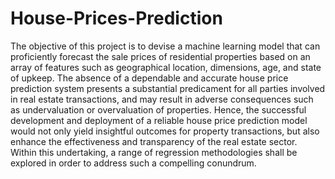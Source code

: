 # House-Prices-Prediction
The objective of this project is to devise a machine learning model that can proficiently forecast the sale prices of residential properties based on an array of features such as geographical location, dimensions, age, and state of upkeep. The absence of a dependable and accurate house price prediction system presents a substantial predicament for all parties involved in real estate transactions, and may result in adverse consequences such as undervaluation or overvaluation of properties. Hence, the successful development and deployment of a reliable house price prediction model would not only yield insightful outcomes for property transactions, but also enhance the effectiveness and transparency of the real estate sector.
Within this undertaking, a range of regression methodologies shall be explored in order to address such a compelling conundrum.

